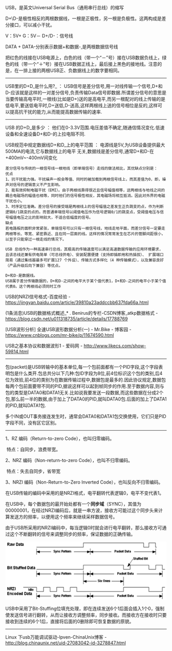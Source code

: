 USB，是英文Universal Serial Bus（通用串行总线）的缩写



D+\D-是极性相反的两根数据线，一根是正极性，另一根是负极性。这两构成是差分接口，可以减小干扰。

V：5V+
G：5V－
D+/D-：信号线

DATA + DATA-分别表示数据+和数据-,是两根数据信号线

把红色的线接在USB电源上，白色的线（带一个“－”号）接在USB数据负线上，绿色的线（带一个“＋”号）接在USB数据正线上，最后接上黑色的接地线。注意的是，在一排上接的两根USB正、负数据线上的数字要相同。

---

USB里的D+D_是什么用?_ ： USB信号是差分信号,用一对线传输一个信号,D+和D-应该就是这样的一对差分信号,负责传输Data信号即数据.所谓差分信号的意思是当要传输高电平时,一根线(比如是D+)送的是高电平,而另一根配对的线上传输的是低电平,要送低电平时,D+送低,D-送高,这样两根线上送的信号相位是反的,这样可以提高抗干扰的能力,从而能提高数据传输的速率.



---

USB 的D+D_是多少 ： 他们在0-3.3V范围.电压差值不确定,随通信情况变化.低速设备和全速设备D+和D-的上拉电阻不同.

USB规范中规定数据线D+和D_上的电平范围 ： 电源线是5V,为USB设备提供最大500MA的电流,它与数据线上的电平 无关,数据线是差分信号,通常D+和D-在+400mV~-400mV间变化

```
差分信号与传统的一根信号线一根地线（即单端信号）走线的做法相比，其优缺点分别是：
优点
1、抗干扰能力强。干扰噪声一般会等值、同时的被加载到两根信号线上，而其差值为0，即，噪声对信号的逻辑意义不产生影响。
2、能有效抑制电磁干扰（EMI）。由于两根线靠得很近且信号幅值相等，这两根线与地线之间的耦合电磁场的幅值也相等，同时他们的信号极性相反，其电磁场将相互抵消。因此对外界的电磁干扰也小。
3、时序定位准确。差分信号的接受端是两根线上的信号幅值之差发生正负跳变的点，作为判断逻辑0/1跳变的点的。而普通单端信号以阈值电压作为信号逻辑0/1的跳变点，受阈值电压与信号幅值电压之比的影响较大，不适合低幅度的信号。
缺点
若电路板的面积非常紧张，单端信号可以只有一根信号线，地线走地平面，而差分信号一定要走两根等长、等宽、紧密靠近、且在同一层面的线。这样的情况常常发生在芯片的管脚间距很小，以至于只能穿过一根走线的情况下。 
```

```
USB 总线作为一种高速串行总线，其极高的传输速度可以满足高速数据传输的应用环境要求，且该总线还兼有供电简单（可总线供电）、安装配置便捷（支持即插即用和热插拔）、 扩展端口简易（通过集线器最多可扩展127 个外设）、传输方式多样化（4 种传输模式），以及兼容良好（产品升级后向下兼容）等优点。
```

```
D+和D-是数据线。
USB属于差分传输数据的，D+和D-之间的电平大于某个值代表1，D+和D-之间的电平小于某个值代表0。这个两根线必须同时工作
```

USB的NRZI信号格式-百度经验 - https://jingyan.baidu.com/article/39810a23addccbb637fda66a.html

(1条消息)USB的数据格式概述_* . Benirus的专栏-CSDN博客_atkp数据格式 - https://blog.csdn.net/u011318735/article/details/17788769

[USB波形分析] 全速USB波形数据分析(一) - Mr.Bike - 博客园 - https://www.cnblogs.com/mr-bike/p/11674590.html

USB之基本协议和数据波形1 - 爱码网 - http://www.likecs.com/show-59814.html

---

包(packet)是USB转输中的基本单位,每一个包前面都有一个PID字段,这个字段表明包是什么类开.包总共分以下几种:包ID字段为8位,前4位标识这个包的类别,后4位为效验,前4位的类别为在数据传输过程中,数据包是最多的.因此协议规定,数据包每两个包前面要带不同的PID,据说这样可以起到帧同步的作用.至于数据内容,则与包的类型是DATA0和DATA1无关.比如说我要发送一段数据,而这些数据在分成2个包,那么前一半的数据,由于加上了DATA0的PID,就叫DATA0包.后面的加上了DATA1的PID,就叫DATA1包.



多个IN或OUT事务接连发生时，通常会DATA0和DATA1包交换使用，它们只是PID字段不同，没有区它区别。

---

1、RZ 编码（Return-to-zero Code），也叫归零编码。

​		特点：自同步，浪费带宽。

2、NRZ 编码（Non-return-to-zero Code），也叫不归零编码。

​		特点：失去自同步，省带宽

3、NRZI 编码（Non-Return-to-Zero Inverted Code），也叫反向不归零编码。

在USB传输的编码中采用的是NRZI格式，电平翻转代表逻辑0，电平不变代表1。

在USB中，每个数据包的最开始处都有一个**同步域**（SYNC），其值为00000001，在经过NRZI编码后，就是一串方波，接收方可能过这个同步头来计算发送方的频率，以便用这个频率来继续采样数据信号。

由于USB所采用的NRZI编码中，每当逻辑0时就会进行电平翻转，那么接收方可通过这个不断翻转的信号来调整同步的频率，保证数据的正确传输。

![20200628005046](.\md_att\20200628005046.jpg)

USB中采用了Bit-Stuffing位填充处理，即在连续发送6个1后面会插入1个0，强制使发送信号进行翻转，从而让接收方调整频率，同步接收。而接收方在接收时只要接收到连续的6个1后，直接将后面的0删除即可恢复数据的原貌。

---



Linux 下usb万能调试驱动-lpven-ChinaUnix博客 - http://blog.chinaunix.net/uid-27083042-id-3278847.html